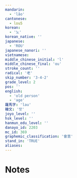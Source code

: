 ```yaml
---
mandarin:
  - 'lǎo'
cantonese:
  - lou5
korean:
  - '노'
korean_native: ''
japanese:
  - 'ROU'
japanese_nanori: ''
vietnamese:
middle_chinese_initial: 'l'
middle_chinese_final: 'ɑu'
stroke_count: ''
radical: '老'
skip_number: '3-4-2'
grade_level: 2
pos: ''
english:
  - 'old person'
  - 'age'
羅馬字: 'lau'
韓文: '랏'
joyo_level: ''
hsk_level: ''
hanmun_edu_level: ''
danayo_id: 2203
mc_id: 369
graphemic_classification: '會意'
stand_in: 'TRUE'
aliases:
---
```


# Notes
